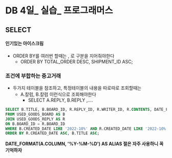 # DB 4일_ 실습_ 프로그래머스

## SELECT

#### 인기있는 아이스크림

- ORDER BY를 여러번 할때는 , 로 구분을 지어줘야한다
  - ORDER BY TOTAL_ORDER DESC, SHIPMENT_ID ASC;



### 조건에 부합하는 중고거래

- 두가지 테이블을 참조하고, 특정테이블의 내용을 따로따로 조회할때는
  - A.칼럼, B.칼럼 이런식으로 조회해야한다
    - SELECT A.REPLY, B.REPLY ,.... 

```sql
SELECT B.TITLE, B.BOARD_ID, R.REPLY_ID, R.WRITER_ID, R.CONTENTS, DATE_FORMAT(R.CREATED_DATE, '%Y-%m-%d') AS CREATED_DATE
FROM USED_GOODS_BOARD AS B
JOIN USED_GOODS_REPLY AS R
ON B.BOARD_ID = R.BOARD_ID
WHERE B.CREATED_DATE LIKE '2022-10%' AND R.CREATED_DATE LIKE '2022-10%'
ORDER BY R.CREATED_DATE ASC, B.TITLE ASC;
```

**DATE_FORMAT(A.COLUMN, '%Y-%M-%D') AS ALIAS 절은 자주 사용하니 꼭 기억하자**